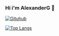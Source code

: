 ### Hi i'm AlexanderG 🥇

[![Gituhub](https://github-readme-stats.vercel.app/api?username=AlexanderPythonista&show_icons=true&theme=dracula)](https://github.com/anuraghazra/github-readme-stats)  

[![Top Langs](https://github-readme-stats.vercel.app/api/top-langs/?username=AlexanderPythonista&theme=dracula)](https://github.com/AlexanderPythonista/github-readme-stats)
<!--
**AlexanderG-Developers/AlexanderG-Developers** is a ✨ _special_ ✨ repository because its `README.md` (this file) appears on your GitHub profile.

Here are some ideas to get you started:

- 🔭 I’m currently working on ...
- 🌱 I’m currently learning ...
- 👯 I’m looking to collaborate on ...
- 🤔 I’m looking for help with ...
- 💬 Ask me about ...
- 📫 How to reach me: ...
- 😄 Pronouns: ...
- ⚡ Fun fact: ...
-->
